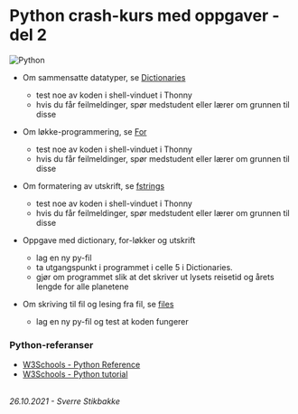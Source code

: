 # Python crash-kurs med oppgaver - del 2

![Python](https://www.python.org/static/community_logos/python-powered-w-200x80.png)

- Om sammensatte datatyper, se [Dictionaries](Dictionaries.html)
  - test noe av koden i shell-vinduet i Thonny
  - hvis du får feilmeldinger, spør medstudent eller lærer om grunnen til disse

- Om løkke-programmering, se [For](For.html)
  - test noe av koden i shell-vinduet i Thonny
  - hvis du får feilmeldinger, spør medstudent eller lærer om grunnen til disse

- Om formatering av utskrift, se [fstrings](fstrings.html)
  - test noe av koden i shell-vinduet i Thonny
  - hvis du får feilmeldinger, spør medstudent eller lærer om grunnen til disse

- Oppgave med dictionary, for-løkker og utskrift
  - lag en ny py-fil
  - ta utgangspunkt i programmet i celle 5 i Dictionaries.
  - gjør om programmet slik at det skriver ut lysets reisetid og årets lengde for alle planetene

- Om skriving til fil og lesing fra fil, se [files](files.html)
  - lag en ny py-fil og test at koden fungerer


### Python-referanser

- [W3Schools - Python Reference](https://www.w3schools.com/python/python_reference.asp)
- [W3Schools - Python tutorial](https://www.w3schools.com/python/default.asp)

\
_26.10.2021 - Sverre Stikbakke_
